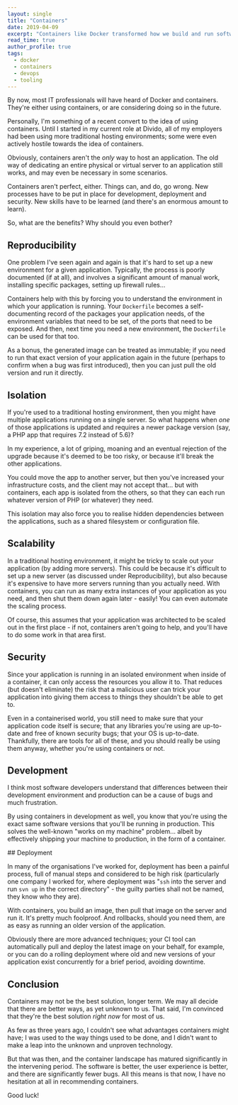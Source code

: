 ```yaml
---
layout: single
title: "Containers"
date: 2019-04-09
excerpt: "Containers like Docker transformed how we build and run software — offering reproducibility, isolation, and a path to modern deployments. Here's why I changed my mind."
read_time: true
author_profile: true
tags:
  - docker
  - containers
  - devops
  - tooling
---  
```

By now, most IT professionals will have heard of Docker and containers. They're
either using containers, or are considering doing so in the future.

Personally, I'm something of a recent convert to the idea of using containers.
Until I started in my current role at Divido, all of my employers had been using
more traditional hosting environments; some were even actively hostile towards
the idea of containers.

<!--more-->

Obviously, containers aren't the _only_ way to host an application. The old way
of dedicating an entire physical or virtual server to an application still works,
and may even be necessary in some scenarios.

Containers aren't perfect, either. Things can, and do, go wrong. New processes
have to be put in place for development, deployment and security. New skills have
to be learned (and there's an enormous amount to learn).

So, what are the benefits? Why should you even bother?

## Reproducibility

One problem I've seen again and again is that it's hard to set up a new environment
for a given application. Typically, the process is poorly documented (if at all),
and involves a significant amount of manual work, installing specific packages,
setting up firewall rules...

Containers help with this by forcing you to understand the environment in which
your application is running. Your `Dockerfile` becomes a self-documenting record of
the packages your application needs, of the environment variables that need to be
set, of the ports that need to be exposed. And then, next time you need a new
environment, the `Dockerfile` can be used for that too.

As a bonus, the generated image can be treated as immutable; if you need to run
that exact version of your application again in the future (perhaps to confirm
when a bug was first introduced), then you can just pull the old version and run
it directly.

## Isolation

If you're used to a traditional hosting environment, then you might have multiple
applications running on a single server. So what happens when _one_ of those
applications is updated and requires a newer package version (say, a PHP app that
requires 7.2 instead of 5.6)?

In my experience, a lot of griping, moaning and an eventual rejection of the upgrade
because it's deemed to be too risky, or because it'll break the other applications.

You could move the app to another server, but then you've increased your
infrastructure costs, and the client may not accept that... but with containers,
each app is isolated from the others, so that they can each run whatever version of
PHP (or whatever) they need.

This isolation may also force you to realise hidden dependencies between the
applications, such as a shared filesystem or configuration file.

## Scalability

In a traditional hosting environment, it might be tricky to scale out your
application (by adding more servers). This could be because it's difficult to set
up a new server (as discussed under Reproducibility), but also because it's
expensive to have more servers running than you actually need. With containers,
you can run as many extra instances of your application as you need, and then shut
them down again later - easily! You can even automate the scaling process.

Of course, this assumes that your application was architected to be scaled out in
the first place - if not, containers aren't going to help, and you'll have to do
some work in that area first.

## Security

Since your application is running in an isolated environment when inside of a
container, it can only access the resources you allow it to. That reduces (but
doesn't eliminate) the risk that a malicious user can trick your application into
giving them access to things they shouldn't be able to get to.

Even in a containerised world, you still need to make sure that your application
code itself is secure; that any libraries you're using are up-to-date and free of
known security bugs; that your OS is up-to-date. Thankfully, there are tools for
all of these, and you should really be using them anyway, whether you're using
containers or not.

## Development

I think most software developers understand that differences between their
development environment and production can be a cause of bugs and much frustration.

By using containers in development as well, you know that you're using the exact
same software versions that you'll be running in production. This solves the
well-known "works on my machine" problem... albeit by effectively shipping your
machine to production, in the form of a container.

## Deployment

In many of the organisations I've worked for, deployment has been a painful process,
full of manual steps and considered to be high risk (particularly one company I
worked for, where deployment was "`ssh` into the server and run `svn up` in the 
correct directory" - the guilty parties shall not be named, they know who they are).

With containers, you build an image, then pull that image on the server and run it.
It's pretty much foolproof. And rollbacks, should you need them, are as easy as
running an older version of the application.

Obviously there are more advanced techniques; your CI tool can automatically pull
and deploy the latest image on your behalf, for example, or you can do a rolling
deployment where old and new versions of your application exist concurrently for
a brief period, avoiding downtime.

## Conclusion

Containers may not be the best solution, longer term. We may all decide that there
are better ways, as yet unknown to us. That said, I'm convinced that they're the
best solution *right now* for most of us.

As few as three years ago, I couldn't see what advantages containers might have;
I was used to the way things used to be done, and I didn't want to make a leap into
the unknown and unproven technology.

But that was then, and the container landscape has matured significantly in the
intervening period. The software is better, the user experience is better, and there
are significantly fewer bugs. All this means is that now, I have no hesitation at all
in recommending containers.

Good luck!
